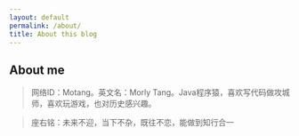 ```yaml
---
layout: default
permalink: /about/
title: About this blog
---
```


## About me ##

> 网络ID：Motang。英文名：Morly Tang。Java程序猿，喜欢写代码做攻城师，喜欢玩游戏，也对历史感兴趣。

> 座右铭：未来不迎，当下不杂，既往不恋，能做到知行合一

